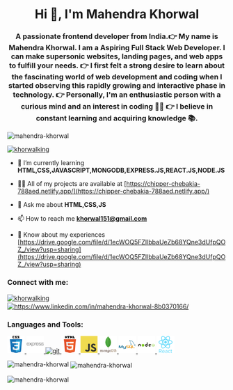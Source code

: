 <h1 align="center">Hi 👋, I'm Mahendra Khorwal</h1>
<h3 align="center">A passionate frontend developer from India.👉 My name is Mahendra Khorwal. I am a Aspiring Full Stack Web Developer. I can make supersonic websites, landing pages, and web apps to fulfill your needs. 👉 I first felt a strong desire to learn about the fascinating world of web development and coding when I started observing this rapidly growing and interactive phase in technology. 👉 Personally, I'm an enthusiastic person with a curious mind and an interest in coding 👨‍🏫 👉 I believe in constant learning and acquiring knowledge 📚.</h3>

<p align="left"> <img src="https://komarev.com/ghpvc/?username=mahendra-khorwal&label=Profile%20views&color=0e75b6&style=flat" alt="mahendra-khorwal" /> </p>

<p align="left"> <a href="https://twitter.com/khorwalking" target="blank"><img src="https://img.shields.io/twitter/follow/khorwalking?logo=twitter&style=for-the-badge" alt="khorwalking" /></a> </p>

- 🌱 I’m currently learning **HTML,CSS,JAVASCRIPT,MONGODB,EXPRESS.JS,REACT.JS,NODE.JS**

- 👨‍💻 All of my projects are available at [https://chipper-chebakia-788aed.netlify.app/](https://chipper-chebakia-788aed.netlify.app/)

- 💬 Ask me about **HTML,CSS,JS**

- 📫 How to reach me **khorwal151@gmail.com**

- 📄 Know about my experiences [https://drive.google.com/file/d/1ecWOQ5FZIlbbaUeZb68YQne3dUfpQOZ_/view?usp=sharing](https://drive.google.com/file/d/1ecWOQ5FZIlbbaUeZb68YQne3dUfpQOZ_/view?usp=sharing)

<h3 align="left">Connect with me:</h3>
<p align="left">
<a href="https://twitter.com/khorwalking" target="blank"><img align="center" src="https://raw.githubusercontent.com/rahuldkjain/github-profile-readme-generator/master/src/images/icons/Social/twitter.svg" alt="khorwalking" height="30" width="40" /></a>
<a href="https://www.linkedin.com/in/mahendra-khorwal-8b0370166/" target="blank"><img align="center" src="https://raw.githubusercontent.com/rahuldkjain/github-profile-readme-generator/master/src/images/icons/Social/linked-in-alt.svg" alt="https://www.linkedin.com/in/mahendra-khorwal-8b0370166/" height="30" width="40" /></a>
</p>

<h3 align="left">Languages and Tools:</h3>
<p align="left"> <a href="https://www.w3schools.com/css/" target="_blank" rel="noreferrer"> <img src="https://raw.githubusercontent.com/devicons/devicon/master/icons/css3/css3-original-wordmark.svg" alt="css3" width="40" height="40"/> </a> <a href="https://expressjs.com" target="_blank" rel="noreferrer"> <img src="https://raw.githubusercontent.com/devicons/devicon/master/icons/express/express-original-wordmark.svg" alt="express" width="40" height="40"/> </a> <a href="https://git-scm.com/" target="_blank" rel="noreferrer"> <img src="https://www.vectorlogo.zone/logos/git-scm/git-scm-icon.svg" alt="git" width="40" height="40"/> </a> <a href="https://www.w3.org/html/" target="_blank" rel="noreferrer"> <img src="https://raw.githubusercontent.com/devicons/devicon/master/icons/html5/html5-original-wordmark.svg" alt="html5" width="40" height="40"/> </a> <a href="https://developer.mozilla.org/en-US/docs/Web/JavaScript" target="_blank" rel="noreferrer"> <img src="https://raw.githubusercontent.com/devicons/devicon/master/icons/javascript/javascript-original.svg" alt="javascript" width="40" height="40"/> </a> <a href="https://www.mongodb.com/" target="_blank" rel="noreferrer"> <img src="https://raw.githubusercontent.com/devicons/devicon/master/icons/mongodb/mongodb-original-wordmark.svg" alt="mongodb" width="40" height="40"/> </a> <a href="https://www.mysql.com/" target="_blank" rel="noreferrer"> <img src="https://raw.githubusercontent.com/devicons/devicon/master/icons/mysql/mysql-original-wordmark.svg" alt="mysql" width="40" height="40"/> </a> <a href="https://nodejs.org" target="_blank" rel="noreferrer"> <img src="https://raw.githubusercontent.com/devicons/devicon/master/icons/nodejs/nodejs-original-wordmark.svg" alt="nodejs" width="40" height="40"/> </a> <a href="https://reactjs.org/" target="_blank" rel="noreferrer"> <img src="https://raw.githubusercontent.com/devicons/devicon/master/icons/react/react-original-wordmark.svg" alt="react" width="40" height="40"/> </a> </p>

<p><img align="left" src="https://github-readme-stats.vercel.app/api/top-langs?username=mahendra-khorwal&show_icons=true&locale=en&layout=compact" alt="mahendra-khorwal" /></p>

<p>&nbsp;<img align="center" src="https://github-readme-stats.vercel.app/api?username=mahendra-khorwal&show_icons=true&locale=en" alt="mahendra-khorwal" /></p>

<p><img align="center" src="https://github-readme-streak-stats.herokuapp.com/?user=mahendra-khorwal&" alt="mahendra-khorwal" /></p>
